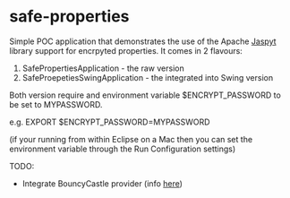 # safe-properties

Simple POC application that demonstrates the use of the Apache [Jaspyt](http://www.jasypt.org/index.html) library support for encrpyted properties. It comes in 2 flavours:

1. SafePropertiesApplication - the raw version
2. SafeProepetiesSwingApplication - the integrated into Swing version

Both version require and environment variable $ENCRYPT_PASSWORD to be set to MYPASSWORD.

e.g. EXPORT $ENCRYPT_PASSWORD=MYPASSWORD

(if your running from within Eclipse on a Mac then you can set the environment variable through the Run Configuration settings)

TODO:

- Integrate BouncyCastle provider (info [here](http://www.jasypt.org/non-default-providers.html))
